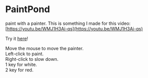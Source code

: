 # PaintPond
paint with a painter. This is something I made for this video: [https://youtu.be/WMJ1H3Ai-qs](https://youtu.be/WMJ1H3Ai-qs)

Try it [here](https://iridescent-phoenix-827721.netlify.app/)!

Move the mouse to move the painter.<br>
Left-click to paint.<br>
Right-click to slow down.<br>
1 key for white.<br>
2 key for red.<br>
